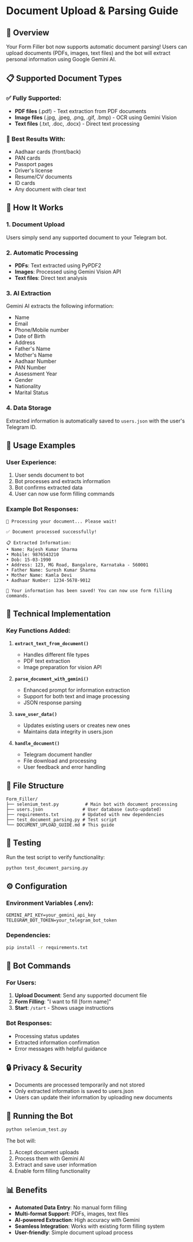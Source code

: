 # Document Upload & Parsing Guide

## 🎯 Overview

Your Form Filler bot now supports automatic document parsing! Users can upload documents (PDFs, images, text files) and the bot will extract personal information using Google Gemini AI.

## 📋 Supported Document Types

### ✅ **Fully Supported:**
- **PDF files** (.pdf) - Text extraction from PDF documents
- **Image files** (.jpg, .jpeg, .png, .gif, .bmp) - OCR using Gemini Vision
- **Text files** (.txt, .doc, .docx) - Direct text processing

### 📄 **Best Results With:**
- Aadhaar cards (front/back)
- PAN cards
- Passport pages
- Driver's license
- Resume/CV documents
- ID cards
- Any document with clear text

## 🔧 How It Works

### 1. **Document Upload**
Users simply send any supported document to your Telegram bot.

### 2. **Automatic Processing**
- **PDFs**: Text extracted using PyPDF2
- **Images**: Processed using Gemini Vision API
- **Text files**: Direct text analysis

### 3. **AI Extraction**
Gemini AI extracts the following information:
- Name
- Email
- Phone/Mobile number
- Date of Birth
- Address
- Father's Name
- Mother's Name
- Aadhaar Number
- PAN Number
- Assessment Year
- Gender
- Nationality
- Marital Status

### 4. **Data Storage**
Extracted information is automatically saved to `users.json` with the user's Telegram ID.

## 🚀 Usage Examples

### User Experience:
1. User sends document to bot
2. Bot processes and extracts information
3. Bot confirms extracted data
4. User can now use form filling commands

### Example Bot Responses:
```
📄 Processing your document... Please wait!

✅ Document processed successfully!

📋 Extracted Information:
• Name: Rajesh Kumar Sharma
• Mobile: 9876543210
• Dob: 15-03-1990
• Address: 123, MG Road, Bangalore, Karnataka - 560001
• Father Name: Suresh Kumar Sharma
• Mother Name: Kamla Devi
• Aadhaar Number: 1234-5678-9012

🎉 Your information has been saved! You can now use form filling commands.
```

## 🔧 Technical Implementation

### Key Functions Added:

1. **`extract_text_from_document()`**
   - Handles different file types
   - PDF text extraction
   - Image preparation for vision API

2. **`parse_document_with_gemini()`**
   - Enhanced prompt for information extraction
   - Support for both text and image processing
   - JSON response parsing

3. **`save_user_data()`**
   - Updates existing users or creates new ones
   - Maintains data integrity in users.json

4. **`handle_document()`**
   - Telegram document handler
   - File download and processing
   - User feedback and error handling

## 📁 File Structure

```
Form_Filler/
├── selenium_test.py          # Main bot with document processing
├── users.json               # User database (auto-updated)
├── requirements.txt         # Updated with new dependencies
├── test_document_parsing.py # Test script
└── DOCUMENT_UPLOAD_GUIDE.md # This guide
```

## 🧪 Testing

Run the test script to verify functionality:
```bash
python test_document_parsing.py
```

## ⚙️ Configuration

### Environment Variables (.env):
```env
GEMINI_API_KEY=your_gemini_api_key
TELEGRAM_BOT_TOKEN=your_telegram_bot_token
```

### Dependencies:
```bash
pip install -r requirements.txt
```

## 🎯 Bot Commands

### For Users:
1. **Upload Document**: Send any supported document file
2. **Form Filling**: "I want to fill [form name]"
3. **Start**: `/start` - Shows usage instructions

### Bot Responses:
- Processing status updates
- Extracted information confirmation
- Error messages with helpful guidance

## 🔒 Privacy & Security

- Documents are processed temporarily and not stored
- Only extracted information is saved to users.json
- Users can update their information by uploading new documents

## 🚀 Running the Bot

```bash
python selenium_test.py
```

The bot will:
1. Accept document uploads
2. Process them with Gemini AI
3. Extract and save user information
4. Enable form filling functionality

## 📊 Benefits

- **Automated Data Entry**: No manual form filling
- **Multi-format Support**: PDFs, images, text files
- **AI-powered Extraction**: High accuracy with Gemini
- **Seamless Integration**: Works with existing form filling system
- **User-friendly**: Simple document upload process
